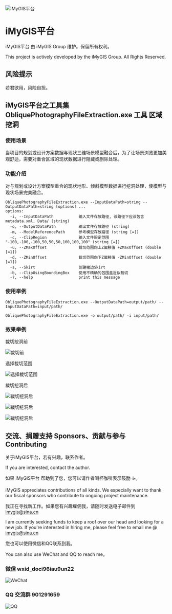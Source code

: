 ﻿![iMyGIS平台](./assets/iMyGISPlatform.png)

# iMyGIS平台
iMyGIS平台 由 iMyGIS Group 维护。保留所有权利。

This project is actively developed by the iMyGIS Group. All Rights Reserved.

## 风险提示
若君欲用，风险自担。

## iMyGIS平台之工具集 ObliquePhotographyFileExtraction.exe 工具 区域挖洞
### 使用场景
当项目的规划或设计方案数据与现状三维场景模型融合后，为了让场景浏览更加美观舒适，需要对重合区域的现状数据进行隐藏或删除处理。

### 功能介绍
对与规划或设计方案模型重合的现状地形、倾斜模型数据进行挖洞处理，使模型与现状场景完美融合。

```
ObliquePhotographyFileExtraction.exe --InputDataPath=string --OutputDataPath=string [options] ...
options:
  -i, --InputDataPath           输入文件存放路径, 该路径下应该包含 metadata.xml, Data/ (string)
  -o, --OutputDataPath          输出文件存放路径 (string)
  -m, --ModelReferencePath      参考模型存放路径 (string [=])
  -c, --ClipRegion              输入文件限定范围 "-100,-100,-100,50,50,50,100,100,100" (string [=])
  -u, --ZMaxOffset              裁切范围向上Z偏移值 +ZMaxOffset (double [=1])
  -d, --ZMinOffset              裁切范围向下Z偏移值 -ZMinOffset (double [=1])
  -s, --Skirt                   创建裙边Skirt
  -b, --ClipUsingBoundingBox    使用不精确的包围盒近似裁切
  -?, --help                    print this message
```

### 使用举例
```
ObliquePhotographyFileExtraction.exe --OutputDataPath=output/path/ --InputDataPath=input/path/

ObliquePhotographyFileExtraction.exe -o output/path/ -i input/path/
```

### 效果举例
裁切挖洞前

![裁切前](./assets/module/ObliquePhotographyFileExtraction/before.png)

选择裁切范围

![选择裁切范围](./assets/module/ObliquePhotographyFileExtraction/clip.png)

裁切挖洞后

![裁切挖洞后](./assets/module/ObliquePhotographyFileExtraction/after.png)

![裁切挖洞后](./assets/module/ObliquePhotographyFileExtraction/after1.png)

![裁切挖洞后](./assets/module/ObliquePhotographyFileExtraction/after2.png)

## 交流、捐赠支持 Sponsors、贡献与参与 Contributing
关于iMyGIS平台，若有兴趣，联系作者。

If you are interested, contact the author.

如果 iMyGIS平台 帮助到了您，您可以请作者喝杯咖啡表示鼓励 ☕️。

iMyGIS appreciates contributions of all kinds. We especially want to thank our fiscal sponsors who contribute to ongoing project maintenance.

我正在寻找新工作。如果您有兴趣雇佣我，请随时发送电子邮件到 imygis@sina.cn

I am currently seeking funds to keep a roof over our head and looking for a new job. If you're interested in hiring me, please feel free to email me @ <imygis@sina.cn>

您也可以使用微信和QQ联系到我。

You can also use WeChat and QQ to reach me。

### 微信 wxid_doci96iau9un22
![WeChat](./assets/iMyGISGroup/WeChatBlue.jpg)

### QQ 交流群 901291659
![QQ](./assets/iMyGISGroup/QQ.jpg)


